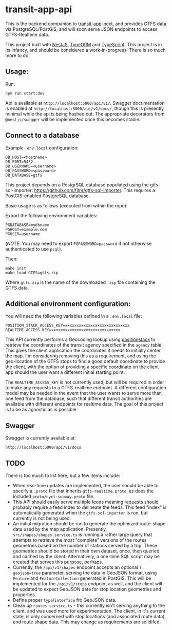 # transit-app-api

This is the backend companion to [transit-app-next](https://github.com/jurevans/transit-app-next/), and provides GTFS data via PostgreSQL/PostGIS, and will soon serve JSON endpoints to access GTFS-Realtime data.

This project built with [NestJS](https://nestjs.com/), [TypeORM](https://typeorm.io/) and [TypeScript](https://www.typescriptlang.org/). This project is in its infancy, and should be considered a work-in-progress! There is so much more to do.

## Usage:

Run:
```
npm run start:dev
```

Api is available at `http://localhost:5000/api/v1/`. Swagger documentation is enabled at `http://localhost:5000/api/v1/docs/`, though this is presently minimal while the api is being hashed out. The appropriate decorators from `@nestjs/swagger` will be implemented once this becomes stable.

## Connect to a database
Example `.env.local` configuration:

```
DB_HOST=<hostname>
DB_PORT=5432
DB_USERNAME=<username>
DB_PASSWORD=<password>
DB_DATABASE=gtfs
```

This project depends on a PostgrSQL database populated using the gtfs-sql-importer: https://github.com/fitnr/gtfs-sql-importer. This requires a PostGIS-enabled PostgreSQL database.

Basic usage is as follows (executed from within the repo):

Export the following environment variables:
```
PGDATABASE=mydbname
PGHOST=example.com
PGUSER=username
```
(_NOTE_: You may need to export `PGPASSWORD=password` if not otherwise authenticated to use `psql`).

Then:
```
make init
make load GTFS=gtfs.zip
```
Where `gtfs.zip` is the name of the downloaded `.zip` file containing the GTFS data.

## Additional environment configuration:
You will need the following variables defined in a `.env.local` file:
```
POSITION_STACK_ACCESS_KEY=xxxxxxxxxxxxxxxxxxxxxxxxxxxx
REALTIME_ACCESS_KEY=xxxxxxxxxxxxxxxxxxxxxxxxxxxxxx
```
This API currently performs a Geocoding lookup using [positionstack](https://positionstack.com/) to retrieve the coordinates of the transit agency specified in the `agency` table. This gives the client application the coordinates it needs to initially center the map. I'm considering removing this as a requirement, and using the geo-location of the GTFS stops to find a good default coordinate to provide the client, with the option of providing a specific coordinate on the client app should the user want a different initial starting point.

The `REALTIME_ACCESS_KEY` is not currently used, but will be required in order to make any requests to a GTFS-realtime endpoint. A different configuration model may be needed in the event that the user wants to serve more than one feed from the database, such that different transit authorities are available with different endpoints for realtime data. The goal of this project is to be as agnostic as is possible.

## Swagger
Swagger is currently available at:
```
http://localhost:5000/api/v1/docs
```

## TODO
There is too much to list here, but a few items include:
- When real-time updates are implemented, the user should be able to specify a `.proto` file that inherits `gtfs-realtime.proto`, as does the included `proto/nyct-subway.proto` file.
- This API should easily serve multiple feeds meaning requests should probably require a feed index to delineate the feeds. This feed "index" is automatically generated when the `gtfs-sql-importer` is run, but currently is not being used.
- An initial migration should be run to generate the optimized route-shape data used by the map application. Presently, `src/shapes/shapes.service.ts` is running a rather large query that attempts to retrieve the most "complete" versions of the routes geometries based on the number of stations served by a trip. These geometries should be stored in their own dataset, once, then queried and cached by the client. Alternatively, a one-time SQL script may be created that serves this purpose, perhaps.
- Currently, the `/api/v1/shapes` endpoint accepts an optional `?geojson=true` parameter, serving the data in GeoJSON format, using `Feature` and `FeatureCollection` generated in PostGIS. This will be implemented for the `/api/v1/stops` endpoint as well, and the client will be updated to expect GeoJSON data for stop location geometries and properties.
- Define proper `type`/`interface` fro GeoJSON data.
- Clean up `routes.service.ts` - this currently isn't serving anything to the client, and was used more for experimentation. The client, in it's current state, is only concerned with stop locations (and associated route data), and route shape data. This may change as requirements are solidifed.

